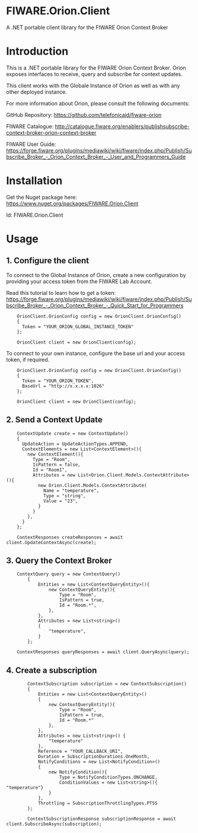 # FIWARE.Orion.Client
A .NET portable client library for the FIWARE Orion Context Broker

# Introduction

This is a .NET portable library for the FIWARE Orion Context Broker. Orion exposes interfaces to receive, query and subscribe for context updates. 

This client works with the Globale Instance of Orion as well as with any other deployed instance. 

For more information about Orion, please consult the following documents:

GitHub Repository: https://github.com/telefonicaid/fiware-orion

FIWARE Catalogue: http://catalogue.fiware.org/enablers/publishsubscribe-context-broker-orion-context-broker

FIWARE User Guide: https://forge.fiware.org/plugins/mediawiki/wiki/fiware/index.php/Publish/Subscribe_Broker_-_Orion_Context_Broker_-_User_and_Programmers_Guide

# Installation

Get the Nuget package here: https://www.nuget.org/packages/FIWARE.Orion.Client

Id: FIWARE.Orion.Client

# Usage

## 1. Configure the client

To connect to the Global Instance of Orion, create a new configuration by providing your access token from the FIWARE Lab Account.

Read this tutorial to learn how to get a token: https://forge.fiware.org/plugins/mediawiki/wiki/fiware/index.php/Publish/Subscribe_Broker_-_Orion_Context_Broker_-_Quick_Start_for_Programmers

        OrionClient.OrionConfig config = new OrionClient.OrionConfig()
        {
          Token = "YOUR_ORION_GLOBAL_INSTANCE_TOKEN"
        };
        
        OrionClient client = new OrionClient(config);

To connect to your own instance, configure the base url and your access token, if required.

        OrionClient.OrionConfig config = new OrionClient.OrionConfig()
        {
          Token = "YOUR_ORION_TOKEN",
          BaseUrl = "http://x.x.x.x:1026"
        };
        
        OrionClient client = new OrionClient(config);

## 2. Send a Context Update

        ContextUpdate create = new ContextUpdate()
        {
          UpdateAction = UpdateActionTypes.APPEND,
          ContextElements = new List<ContextElement>(){
            new ContextElement(){
              Type = "Room",
              IsPattern = false,
              Id = "Room1",
              Attributes = new List<Orion.Client.Models.ContextAttribute>(){
                new Orion.Client.Models.ContextAttribute(
                  Name = "temperature",
                  Type = "string",
                  Value = "23",
                }
              }
            },
          }
        };

        ContextResponses createResponses = await client.UpdateContextAsync(create);

## 3. Query the Context Broker

        ContextQuery query = new ContextQuery()
            {
                Entities = new List<ContextQueryEntity>(){
                    new ContextQueryEntity(){
                        Type = "Room",
                        IsPattern = true,
                        Id = "Room.*",
                    },
                },
                Attributes = new List<string>()
                {
                    "temperature",
                }
            };

        ContextResponses queryResponses = await client.QueryAsync(query);

## 4. Create a subscription

            ContextSubscription subscription = new ContextSubscription()
            {
                Entities = new List<ContextQueryEntity>()
                {
                    new ContextQueryEntity(){
                        Type = "Room",
                        IsPattern = true,
                        Id = "Room.*"
                    },
                },
                Attributes = new List<string>() { 
                    "temperature"
                },
                Reference = "YOUR_CALLBACK_URI",
                Duration = SubscriptionDurations.OneMonth,
                NotifyConditions = new List<NotifyCondition>()
                {
                    new NotifyCondition(){
                        Type = NotifyConditionTypes.ONCHANGE,
                        ConditionValues = new List<string>(){ "temperature"}
                    }
                },
                Throttling = SubscriptionThrottlingTypes.PT5S
            };

            ContextSubscriptionResponse subscriptionResponse = await client.SubscribeAsync(subscription);
